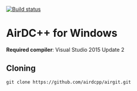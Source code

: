 [![Build status](https://ci.appveyor.com/api/projects/status/o34twjd29dntvme3?svg=true)](https://ci.appveyor.com/project/maksis/airgit)

# AirDC++ for Windows

**Required compiler**: Visual Studio 2015 Update 2

## Cloning

``git clone https://github.com/airdcpp/airgit.git``
